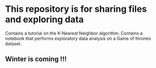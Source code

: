 # This repository is for sharing files and exploring data 
Contains a tutorial on the K-Nearest Neighbor algorithm. 
Contains a notebook that performs exploratory data analysis on a Game of thrones dataset. 
## Winter is coming !!!

